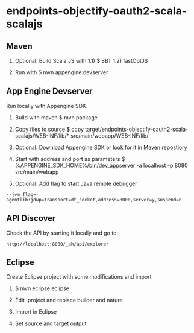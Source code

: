 # endpoints-objectify-oauth2-scala-scalajs

Maven
-----

1) Optional: Build Scala JS with 1.1) $ SBT 1.2) fastOptJS

2) Run with $ mvn appengine:devserver

App Engine Devserver
--------------------

Run locally with Appengine SDK.

1) Build with maven $ mvn package

2) Copy files to source $ copy target/endpoints-objectify-oauth2-scala-scalajs/WEB-INF/lib/* src/main/webapp/WEB-INF/lib/

3) Optional: Download Appengine SDK or look for it in Maven repostiory

4) Start with address and port as parameters $ %APPENGINE_SDK_HOME%/bin/dev_appserver -a localhost -p 8080 src/main/webapp

5) Optional: Add flag to start Java remote debugger

```
--jvm_flag=-agentlib:jdwp=transport=dt_socket,address=8000,server=y,suspend=n
```

API Discover
------------

Check the API by starting it locally and go to:

```
http://localhost:8080/_ah/api/explorer
``` 

Eclipse
-------

Create Eclipse project with some modifications and import

1) $ mvn eclipse:eclipse

2) Edit .project and replace builder and nature

3) Import in Eclipse

4) Set source and target output
